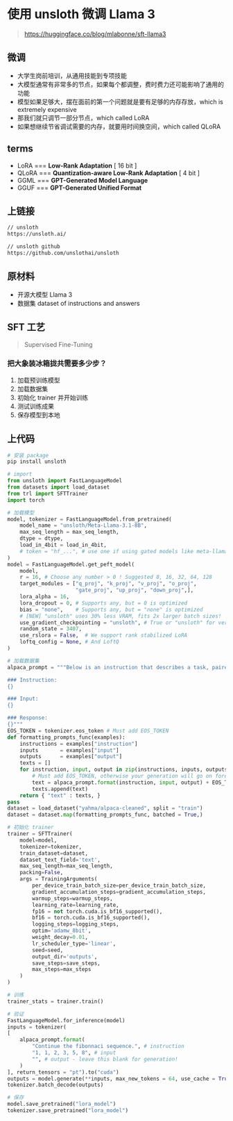# 使用 unsloth 微调 Llama 3

> https://huggingface.co/blog/mlabonne/sft-llama3

## 微调

* 大学生岗前培训，从通用技能到专项技能
* 大模型通常有非常多的节点，如果每个都调整，费时费力还可能影响了通用的功能
* 模型如果足够大，摆在面前的第一个问题就是要有足够的内存存放，which is extremely expensive
* 那我们就只调节一部分节点，which called LoRA
* 如果想继续节省调试需要的内存，就要用时间换空间，which called QLoRA

## terms

* LoRA === **Low-Rank Adaptation** [ 16 bit ]
* QLoRA === **Quantization-aware Low-Rank Adaptation** [ 4 bit ]
* GGML === **GPT-Generated Model Language**
* GGUF === **GPT-Generated Unified Format**

## 上链接

```bash
// unsloth
https://unsloth.ai/

// unsloth github
https://github.com/unslothai/unsloth
```

## 原材料

* 开源大模型 Llama 3
* 数据集 dataset of instructions and answers

## SFT 工艺

> Supervised Fine-Tuning

### 把大象装冰箱拢共需要多少步？

1. 加载预训练模型
2. 加载数据集
3. 初始化 trainer 并开始训练
4. 测试训练成果
5. 保存模型到本地

## 上代码

```python
# 安装 package
pip install unsloth

# import
from unsloth import FastLanguageModel
from datasets import load_dataset
from trl import SFTTrainer
import torch

# 加载模型
model, tokenizer = FastLanguageModel.from_pretrained(
    model_name = "unsloth/Meta-Llama-3.1-8B",
    max_seq_length = max_seq_length,
    dtype = dtype,
    load_in_4bit = load_in_4bit,
    # token = "hf_...", # use one if using gated models like meta-llama/Llama-2-7b-hf
)
model = FastLanguageModel.get_peft_model(
    model,
    r = 16, # Choose any number > 0 ! Suggested 8, 16, 32, 64, 128
    target_modules = ["q_proj", "k_proj", "v_proj", "o_proj",
                      "gate_proj", "up_proj", "down_proj",],
    lora_alpha = 16,
    lora_dropout = 0, # Supports any, but = 0 is optimized
    bias = "none",    # Supports any, but = "none" is optimized
    # [NEW] "unsloth" uses 30% less VRAM, fits 2x larger batch sizes!
    use_gradient_checkpointing = "unsloth", # True or "unsloth" for very long context
    random_state = 3407,
    use_rslora = False,  # We support rank stabilized LoRA
    loftq_config = None, # And LoftQ
)

# 加载数据集
alpaca_prompt = """Below is an instruction that describes a task, paired with an input that provides further context. Write a response that appropriately completes the request.

### Instruction:
{}

### Input:
{}

### Response:
{}"""
EOS_TOKEN = tokenizer.eos_token # Must add EOS_TOKEN
def formatting_prompts_func(examples):
    instructions = examples["instruction"]
    inputs       = examples["input"]
    outputs      = examples["output"]
    texts = []
    for instruction, input, output in zip(instructions, inputs, outputs):
        # Must add EOS_TOKEN, otherwise your generation will go on forever!
        text = alpaca_prompt.format(instruction, input, output) + EOS_TOKEN
        texts.append(text)
    return { "text" : texts, }
pass
dataset = load_dataset("yahma/alpaca-cleaned", split = "train")
dataset = dataset.map(formatting_prompts_func, batched = True,)

# 初始化 trainer
trainer = SFTTrainer(
    model=model,
    tokenizer=tokenizer,
    train_dataset=dataset,
    dataset_text_field='text',
    max_seq_length=max_seq_length,
    packing=False,
    args = TrainingArguments(
        per_device_train_batch_size=per_device_train_batch_size,
        gradient_accumulation_steps=gradient_accumulation_steps,
        warmup_steps=warmup_steps,
        learning_rate=learning_rate,
        fp16 = not torch.cuda.is_bf16_supported(),
        bf16 = torch.cuda.is_bf16_supported(),
        logging_steps=logging_steps,
        optim='adamw_8bit',
        weight_decay=0.01,
        lr_scheduler_type='linear',
        seed=seed,
        output_dir='outputs',
        save_steps=save_steps,
        max_steps=max_steps
    )
)

# 训练
trainer_stats = trainer.train()

# 验证
FastLanguageModel.for_inference(model)
inputs = tokenizer(
[
    alpaca_prompt.format(
        "Continue the fibonnaci sequence.", # instruction
        "1, 1, 2, 3, 5, 8", # input
        "", # output - leave this blank for generation!
    )
], return_tensors = "pt").to("cuda")
outputs = model.generate(**inputs, max_new_tokens = 64, use_cache = True)
tokenizer.batch_decode(outputs)

# 保存
model.save_pretrained("lora_model")
tokenizer.save_pretrained("lora_model")
```
